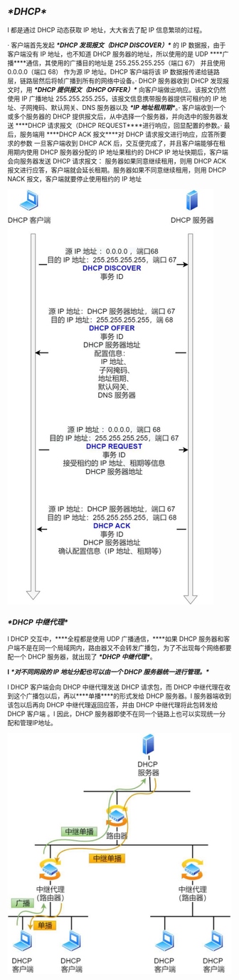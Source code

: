 ## ***\*DHCP\****

l 都是通过 DHCP 动态获取 IP 地址，大大省去了配 IP 信息繁琐的过程。

· 客户端首先发起 ***\*DHCP 发现报文（DHCP DISCOVER）\**** 的 IP 数据报，由于客户端没有 IP 地址，也不知道 DHCP 服务器的地址，所以使用的是 UDP ***\*广播\****通信，其使用的广播目的地址是 255.255.255.255（端口 67） 并且使用 0.0.0.0（端口 68） 作为源 IP 地址。DHCP 客户端将该 IP 数据报传递给链路层，链路层然后将帧广播到所有的网络中设备。· DHCP 服务器收到 DHCP 发现报文时，用 ***\*DHCP 提供报文（DHCP OFFER）\**** 向客户端做出响应。该报文仍然使用 IP 广播地址 255.255.255.255，该报文信息携带服务器提供可租约的 IP 地址、子网掩码、默认网关、DNS 服务器以及 ***\*IP 地址租用期\****。· 客户端收到一个或多个服务器的 DHCP 提供报文后，从中选择一个服务器，并向选中的服务器发送 ***\*DHCP 请求报文（DHCP REQUEST\****进行响应，回显配置的参数。· 最后，服务端用 ***\*DHCP ACK 报文\****对 DHCP 请求报文进行响应，应答所要求的参数 一旦客户端收到 DHCP ACK 后，交互便完成了，并且客户端能够在租用期内使用 DHCP 服务器分配的 IP 地址果租约的 DHCP IP 地址快期后，客户端会向服务器发送 DHCP 请求报文： 服务器如果同意继续租用，则用 DHCP ACK 报文进行应答，客户端就会延长租期。服务器如果不同意继续租用，则用 DHCP NACK 报文，客户端就要停止使用租约的 IP 地址

![img](wps8.png) 

### ***\*DHCP 中继代理\****

l DHCP 交互中，***\*全程都是使用 UDP 广播通信，\****如果 DHCP 服务器和客户端不是在同一个局域网内，路由器又不会转发广播包，为了不出现每个网络都要配一个 DHCP 服务器，就出现了 ***\*DHCP 中继代理\****。

**l** ***\*对不同网段的 IP 地址分配也可以由一个 DHCP 服务器统一进行管理。\****

l DHCP 客户端会向 DHCP 中继代理发送 DHCP 请求包，而 DHCP 中继代理在收到这个广播包以后，再以***\*单播\****的形式发给 DHCP 服务器。l 服务器端收到该包以后再向 DHCP 中继代理返回应答，并由 DHCP 中继代理将此包转发给 DHCP 客户端 。l 因此，DHCP 服务器即使不在同一个链路上也可以实现统一分配和管理IP地址。 

![img](wps9.png) 

 

 